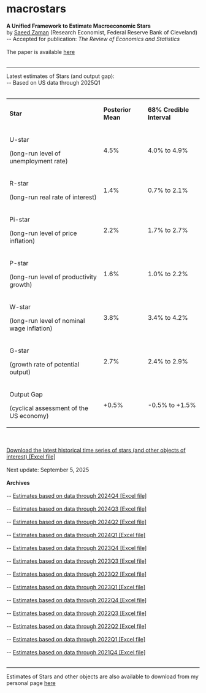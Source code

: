 # macrostars
<B>A Unified Framework to Estimate Macroeconomic Stars</B> <br>
by <a href="https://www.saeedzaman.com/home">Saeed Zaman</a> (Research Economist, Federal Reserve Bank of Cleveland) <br>
-- Accepted for publication: <i>The Review of Economics and Statistics </i>
<br> <br>
The paper is available <a href="https://doi.org/10.26509/frbc-wp-202123r">[here](https://doi.org/10.26509/frbc-wp-202123r2)</a>
<br> <br> <hr>
Latest estimates of Stars (and output gap):<br>
-- Based on US data through 2025Q1 <br>
<br>
<html><head><meta content="text/html; charset=UTF-8" http-equiv="content-type"></head><body class="c18 doc-content"><p class="c14"><span class="c4"></span></p><a id="t.ef758ff985dbcb2ae27ec013673050bc08528dc0"></a><a id="t.0"></a><table class="c17"><tr class="c8"><td class="c6 c9" colspan="1" rowspan="1"><p class="c5"><span class="c0"><B>Star</B></span></p></td><td class="c7 c9" colspan="1" rowspan="1"><p class="c5"><span class="c0"><B>Posterior Mean</B></span></p></td><td class="c1 c9" colspan="1" rowspan="1"><p class="c5"><span class="c0"><B>68% Credible Interval</B></span></p></td></tr><tr class="c8"><td class="c6" colspan="1" rowspan="1"><p class="c5"><span class="c12">U-star </span></p><p class="c5"><span class="c13">(long-run level of unemployment rate)</span></p></td><td class="c7" colspan="1" rowspan="1"><p class="c2"><span class="c4">4.5%</span></p></td><td class="c1" colspan="1" rowspan="1"><p class="c2"><span class="c4">4.0% to 4.9%</span></p></td></tr><tr class="c8"><td class="c6" colspan="1" rowspan="1"><p class="c5"><span class="c3">R-star </span></p><p class="c5"><span class="c13">(long-run real rate of interest)</span></p></td><td class="c7" colspan="1" rowspan="1"><p class="c2"><span class="c4">1.4%</span></p></td><td class="c1" colspan="1" rowspan="1"><p class="c2"><span class="c4">0.7% to 2.1%</span></p></td></tr><tr class="c8"><td class="c6" colspan="1" rowspan="1"><p class="c5"><span class="c19">Pi-star</span><span class="c3">&nbsp;</span></p><p class="c5"><span class="c13">(long-run level of price inflation)</span></p></td><td class="c7" colspan="1" rowspan="1"><p class="c2"><span class="c4">2.2%</span></p></td><td class="c1" colspan="1" rowspan="1"><p class="c2"><span class="c4">1.7% to 2.7%</span></p></td></tr><tr class="c8"><td class="c6" colspan="1" rowspan="1"><p class="c5"><span class="c10">P-star </span></p><p class="c5"><span class="c13">(long-run level of productivity growth)</span></p></td><td class="c7" colspan="1" rowspan="1"><p class="c2"><span class="c4">1.6% </span></p></td><td class="c1" colspan="1" rowspan="1"><p class="c2"><span class="c4">1.0% to 2.2%</span></p></td></tr><tr class="c8"><td class="c6" colspan="1" rowspan="1"><p class="c5"><span class="c16">W-star </span></p><p class="c5"><span class="c13">(long-run level of nominal wage inflation)</span></p></td><td class="c7" colspan="1" rowspan="1"><p class="c2"><span class="c4">3.8% </span></p></td><td class="c1" colspan="1" rowspan="1"><p class="c2"><span class="c4">3.4% to 4.2%</span></p></td></tr><tr class="c8"><td class="c6" colspan="1" rowspan="1"><p class="c5"><span class="c11">G-star</span></p><p class="c5"><span class="c13">(growth rate of potential output)</span></p></td><td class="c7" colspan="1" rowspan="1"><p class="c2"><span class="c4">2.7%</span></p></td><td class="c1" colspan="1" rowspan="1"><p class="c2"><span class="c4">2.4% to 2.9%</span></p></td></tr><tr class="c8"><td class="c6" colspan="1" rowspan="1"><p class="c5"><span class="c15">Output Gap</span></p><p class="c5"><span class="c13">(cyclical assessment of the US economy)</span></p></td><td class="c7" colspan="1" rowspan="1"><p class="c2"><span class="c4">+0.5%</span></p></td><td class="c1" colspan="1" rowspan="1"><p class="c2"><span class="c4">-0.5% to +1.5%</span></p></td></tr></table><p class="c14"><span class="c4"></span></p></body></html>

<br> <br>
<a href="https://github.com/zamansaeed/macrostars/blob/main/Stars_Zaman_2025_update2025Q1.xlsx">Download the latest historical time series of stars (and other objects of interest) [Excel file]</a>
<br> <br>
Next update: September 5, 2025
<br> <br>
<B> Archives </B> <br> <br>
-- <a href="https://github.com/zamansaeed/macrostars/blob/main/Stars_Zaman_2024_update2024Q4.xlsx">Estimates based on data through 2024Q4 [Excel file]</a> <br> <br>
-- <a href="https://github.com/zamansaeed/macrostars/blob/main/Stars_Zaman_2024_update2024Q3.xlsx">Estimates based on data through 2024Q3 [Excel file]</a> <br> <br>
-- <a href="https://github.com/zamansaeed/macrostars/blob/main/Stars_Zaman_2024_update2024Q2.xlsx">Estimates based on data through 2024Q2 [Excel file]</a> <br> <br>
-- <a href="https://github.com/zamansaeed/macrostars/blob/main/Stars_Zaman_2024_update2024Q1.xlsx">Estimates based on data through 2024Q1 [Excel file]</a> <br> <br>
-- <a href="https://github.com/zamansaeed/macrostars/blob/main/Stars_Zaman_2023_update2023Q4.xlsx">Estimates based on data through 2023Q4 [Excel file]</a> <br> <br>
-- <a href="https://github.com/zamansaeed/macrostars/blob/main/Stars_Zaman_2023_update2023Q3.xlsx">Estimates based on data through 2023Q3 [Excel file]</a> <br> <br>
-- <a href="https://github.com/zamansaeed/macrostars/blob/main/Stars_Zaman_2023_update2023Q2.xlsx">Estimates based on data through 2023Q2 [Excel file]</a> <br> <br>
-- <a href="https://github.com/zamansaeed/macrostars/blob/main/Stars_Zaman_2023_update2023Q1.xlsx">Estimates based on data through 2023Q1 [Excel file]</a> <br> <br>
-- <a href="https://github.com/zamansaeed/macrostars/blob/main/Stars_Zaman_2022_update2022Q4.xlsx">Estimates based on data through 2022Q4 [Excel file]</a> <br> <br>
-- <a href="https://github.com/zamansaeed/macrostars/blob/main/Stars_Zaman_2022_update2022Q3.xlsx">Estimates based on data through 2022Q3 [Excel file]</a> <br> <br>
-- <a href="https://github.com/zamansaeed/macrostars/blob/main/Stars_Zaman_2022_update2022Q2.xlsx">Estimates based on data through 2022Q2 [Excel file]</a> <br> <br>
-- <a href="https://github.com/zamansaeed/macrostars/blob/main/Stars_Zaman_2022_update2022Q1.xlsx">Estimates based on data through 2022Q1 [Excel file]</a> <br> <br>
-- <a href="https://github.com/zamansaeed/macrostars/blob/main/Stars_Zaman_2022_update2021Q4.xlsx">Estimates based on data through 2021Q4 [Excel file]</a> <br> <br>
<hr>
Estimates of Stars and other objects are also available to download from my personal page <a href="https://www.saeedzaman.com/stars">here</a>
